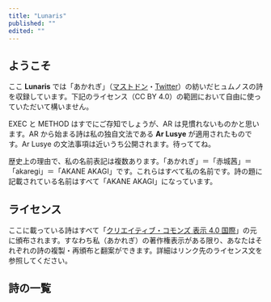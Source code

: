 ```yaml
---
title: "Lunaris"
published: ""
edited: ""
---
```


## ようこそ

ここ **Lunaris** では「あかれぎ」（[マストドン](https://felesitas.cloud/@akane)・[Twitter](https://twitter.com/akgmoegi)）の紡いだヒュムノスの詩を収録しています。下記のライセンス（CC BY 4.0）の範囲において自由に使っていただいて構いません。

EXEC と METHOD はすでにご存知でしょうが、AR は見慣れないものかと思います。AR から始まる詩は私の独自文法である **Ar Lusye** が適用されたものです。Ar Lusye の文法事項は近いうち公開されます。待っててね。

歴史上の理由で、私の名前表記は複数あります。「あかれぎ」＝「赤城茜」＝「akaregi」＝「AKANE AKAGI」です。これらはすべて私の名前です。詩の題に記載されている名前はすべて「AKANE AKAGI」になっています。

## ライセンス

ここに載っている詩はすべて「[クリエイティブ・コモンズ 表示 4.0 国際](https://creativecommons.org/licenses/by/4.0/deed.ja)」の元に頒布されます。すなわち私（あかれぎ）の著作権表示がある限り、あなたはそれぞれの詩の複製・再頒布と翻案ができます。詳細はリンク先のライセンス文を参照してください。

## 詩の一覧
